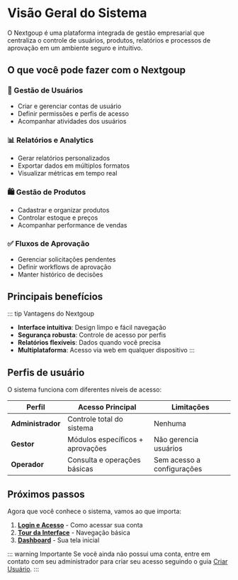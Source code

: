 # Visão Geral do Sistema

O Nextgoup é uma plataforma integrada de gestão empresarial que centraliza o controle de usuários, produtos, relatórios e processos de aprovação em um ambiente seguro e intuitivo.

## O que você pode fazer com o Nextgoup

### 👥 Gestão de Usuários
- Criar e gerenciar contas de usuário
- Definir permissões e perfis de acesso
- Acompanhar atividades dos usuários

### 📊 Relatórios e Analytics
- Gerar relatórios personalizados
- Exportar dados em múltiplos formatos
- Visualizar métricas em tempo real

### 🛍️ Gestão de Produtos
- Cadastrar e organizar produtos
- Controlar estoque e preços
- Acompanhar performance de vendas

### ✅ Fluxos de Aprovação
- Gerenciar solicitações pendentes
- Definir workflows de aprovação
- Manter histórico de decisões

## Principais benefícios

::: tip Vantagens do Nextgoup
- **Interface intuitiva**: Design limpo e fácil navegação
- **Segurança robusta**: Controle de acesso por perfis
- **Relatórios flexíveis**: Dados quando você precisa
- **Multiplataforma**: Acesso via web em qualquer dispositivo
:::

## Perfis de usuário

O sistema funciona com diferentes níveis de acesso:

| Perfil | Acesso Principal | Limitações |
|--------|------------------|------------|
| **Administrador** | Controle total do sistema | Nenhuma |
| **Gestor** | Módulos específicos + aprovações | Não gerencia usuários |
| **Operador** | Consulta e operações básicas | Sem acesso a configurações |

## Próximos passos

Agora que você conhece o sistema, vamos ao que importa:

1. **[Login e Acesso](/getting-started/01-login-acesso)** - Como acessar sua conta
2. **[Tour da Interface](/getting-started/02-tour-da-interface)** - Navegação básica
3. **[Dashboard](/features/dashboard)** - Sua tela inicial

::: warning Importante
Se você ainda não possui uma conta, entre em contato com seu administrador para criar seu acesso seguindo o guia [Criar Usuário](/tasks/criar-usuario).
:::
